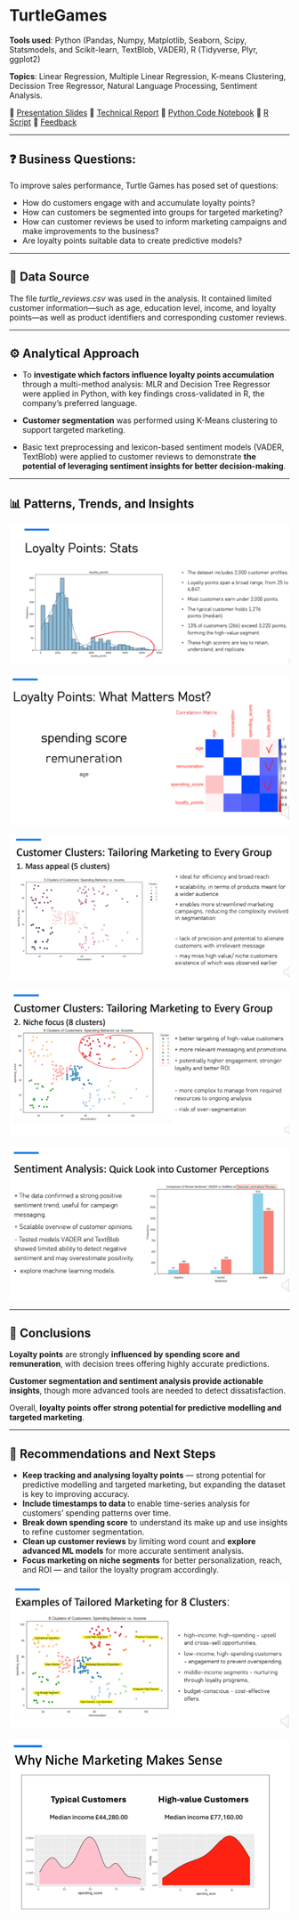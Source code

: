 # TurtleGames

**Tools used**: Python (Pandas, Numpy, Matplotlib, Seaborn, Scipy, Statsmodels, and Scikit-learn, TextBlob, VADER), R (Tidyverse, Plyr, ggplot2)

**Topics**: Linear Regression, Multiple Linear Regression, K-means Clustering, Decission Tree Regressor, Natural Language Processing, Sentiment Analysis.

📂 [Presentation Slides](Cepure_Jurgita_DA301_Assignment_Presentation_slides.pdf)
📂 [Technical Report](Cepure_Jurgita_DA301_Assignment_Report.pdf)
📂 [Python Code Notebook](Cepure_Jurgita_DA301_Assignment_Notebook.ipynb)
📂 [R Script](Cepure_Jurgita_DA301_Assignment_Rscript.R)
📂 [Feedback](Jurgita%20Cepure%20Assignment%203%20Feedback.pdf)

----------------------

## ❓ Business Questions: 

To improve sales performance, Turtle Games has posed set of questions: 
- How do customers engage with and accumulate loyalty points?
- How can customers be segmented into groups for targeted marketing?
- How can customer reviews be used to inform marketing campaigns and make improvements to the business?
- Are loyalty points suitable data to create predictive models?

----------------------

## 🫚 Data Source
The file *turtle_reviews.csv* was used in the analysis. It contained limited customer information—such as age, education level, income, and loyalty points—as well as product identifiers and corresponding customer reviews.

----------------------

## ⚙️ Analytical Approach 

- To **investigate which factors influence loyalty points accumulation** through
a multi-method analysis: MLR and Decision Tree Regressor were applied in Python, with key
findings cross-validated in R, the company’s preferred language.

- **Customer segmentation** was performed using K-Means clustering to support targeted marketing.

- Basic text preprocessing and lexicon-based sentiment models (VADER, TextBlob) were applied to customer reviews to
demonstrate **the potential of leveraging sentiment insights for better decision-making**.

----------------------

## 📊 Patterns, Trends, and Insights

![Alt text](Visuals/Loyalty_Points.png)

![Alt text](Visuals/Loyalty_points_corr_matrix.png)

![Alt text](Visuals/Customer_cluster_mass_appeal.png)

![Alt text](Visuals/Customer_cluster_niche_focus.png)

![Alt text](Visuals/Sentiment_analysis.png)

----------------------

## 📌 Conclusions

**Loyalty points** are strongly **influenced by spending score and remuneration**, with decision trees offering highly accurate predictions. 

**Customer segmentation and sentiment analysis provide actionable insights**, though more advanced tools are needed to detect dissatisfaction. 

Overall, **loyalty points offer strong potential for predictive modelling and targeted marketing**.

----------------------

## 💊 Recommendations and Next Steps

- **Keep tracking and analysing loyalty points** — strong potential for predictive modelling and targeted
marketing, but expanding the dataset is key to improving accuracy.
- **Include timestamps to data** to enable time-series analysis for customers’ spending patterns over time.
- **Break down spending score** to understand its make up and use insights to refine customer
segmentation.
- **Clean up customer reviews** by limiting word count and **explore advanced ML models** for more accurate
sentiment analysis.
- **Focus marketing on niche segments** for better personalization, reach, and ROI — and tailor the loyalty
program accordingly.

![Alt text](Visuals/Examples_tailored_marketing_8clusters.png)

![Alt text](Visuals/Niche_customers_income.png)

